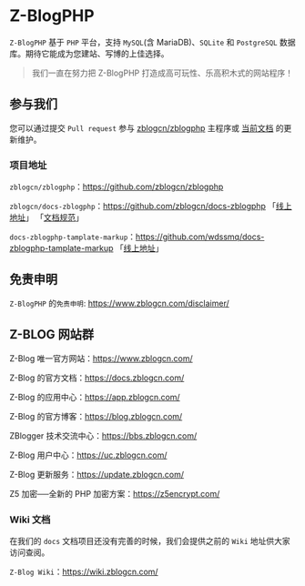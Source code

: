 # Z-BlogPHP

`Z-BlogPHP` 基于 `PHP` 平台，支持 `MySQL`(含 MariaDB)、`SQLite` 和 `PostgreSQL` 数据库。期待它能成为您建站、写博的上佳选择。

> 我们一直在努力把 Z-BlogPHP 打造成高可玩性、乐高积木式的网站程序！

## 参与我们

您可以通过提交 `Pull request` 参与 [zblogcn/zblogphp](https://github.com/zblogcn/zblogphp "zblogcn/zblogphp: Z-BlogPHP博客程序") 主程序或 [当前文档](https://github.com/zblogcn/docs-zblogphp "zblogcn/docs-zblogphp: Z-BlogPHP Documentation") 的更新维护。

### 项目地址

`zblogcn/zblogphp`：https://github.com/zblogcn/zblogphp

`zblogcn/docs-zblogphp`：https://github.com/zblogcn/docs-zblogphp 「[线上地址](https://docs.zblogcn.com/php/#/ "Z-BlogPHP 官方文档")」 「[文档规范](books/guide-docs "docs-zblogphp 文档规范")」

`docs-zblogphp-tamplate-markup`：https://github.com/wdssmq/docs-zblogphp-tamplate-markup 「[线上地址](https://docs.zblogcn.com/php/markup/ "Z-BlogPHP 模板语法汇总")」

## 免责申明

`Z-BlogPHP` 的`免责申明`: https://www.zblogcn.com/disclaimer/

## Z-BLOG 网站群

Z-Blog 唯一官方网站：https://www.zblogcn.com/

Z-Blog 的官方文档：https://docs.zblogcn.com/

Z-Blog 的应用中心：https://app.zblogcn.com/

Z-Blog 的官方博客：https://blog.zblogcn.com/

ZBlogger 技术交流中心：https://bbs.zblogcn.com/

Z-Blog 用户中心：https://uc.zblogcn.com/

Z-Blog 更新服务：https://update.zblogcn.com/

Z5 加密──全新的 PHP 加密方案：https://z5encrypt.com/

### Wiki 文档

在我们的 `docs` 文档项目还没有完善的时候，我们会提供之前的 `Wiki` 地址供大家访问查阅。

`Z-Blog Wiki`：https://wiki.zblogcn.com/
